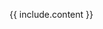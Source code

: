 <div class="px-5 mb-5 text-gray-900 dark:text-gray-300">
  <p>
    {{ include.content }}
  </p>
</div>
